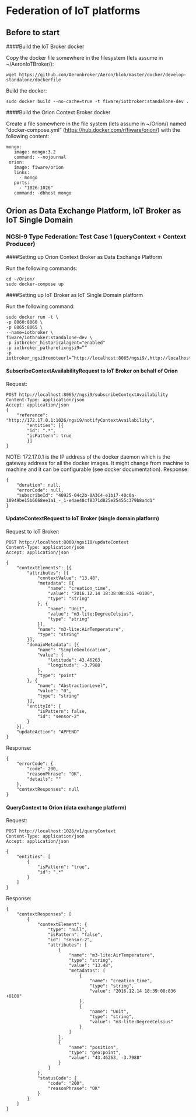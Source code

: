 # Federation of IoT platforms

## Before to start

####Build the IoT Broker docker

Copy the docker file somewhere in the filesystem (lets assume in ~/AeronIoTBroker/):
```
wget https://github.com/Aeronbroker/Aeron/blob/master/docker/develop-standalone/dockerfile
```

Build the docker:
```
sudo docker build --no-cache=true -t fiware/iotbroker:standalone-dev .
```


####Build the Orion Context Broker docker

Create a file somewhere in the file system (lets assume in ~/Orion/) named “docker-compose.yml” (https://hub.docker.com/r/fiware/orion/) with the following content:

```
mongo:
   image: mongo:3.2
   command: --nojournal
 orion:
   image: fiware/orion
   links:
     - mongo
   ports:
     - "1026:1026"
   command: -dbhost mongo
```

## Orion as Data Exchange Platform, IoT Broker as IoT Single Domain

### NGSI-9 Type Federation: Test Case 1 (queryContext + Context Producer)

####Setting up Orion Context Broker as Data Exchange Platform


Run the following commands:

```
cd ~/Orion/
sudo docker-compose up
```


####Setting up IoT Broker as IoT Single Domain platform


Run the following command:
```
sudo docker run -t \
-p 8060:8060 \
-p 8065:8065 \
--name=iotbroker \
fiware/iotbroker:standalone-dev \
-p iotbroker_historicalagent="enabled"
-p iotbroker_pathprefixngsi9=””
-p iotbroker_ngsi9remoteurl=”http://localhost:8065/ngsi9/,http://localhost:1026/v1/registry/”
```


#### SubscribeContextAvailabilityRequest to IoT Broker on behalf of Orion
Request:
```
POST http://localhost:8065//ngsi9/subscribeContextAvailability
Content-Type: application/json
Accept: application/json
{
	"reference": "http://172.17.0.1:1026/ngsi9/notifyContextAvailability",
    	"entities": [{
        "id": ".*",
        "isPattern": true
    	}]
}
```
NOTE:  172.17.0.1 is the IP address of the docker daemon which is the gateway address for all the docker images. It might change from machine to machine and it can be configurable (see docker documentation).
Response:
```
{
    "duration": null,
    "errorCode": null,
    "subscribeId": "40925-04c2b-0A3C4-e1b17-40c0a-10949be15b6668ee1a1_-_1-e4ae48cf8371d825e25455c379b8a4d1"
}
```

#### UpdateContextRequest to IoT Broker (single domain platform)

Request to IoT Broker:

```
POST http://localhost:8060/ngsi10/updateContext
Content-Type: application/json
Accept: application/json

{
    "contextElements": [{
        "attributes": [{
            "contextValue": "13.48",
            "metadata": [{
                "name": "creation_time",
                "value": "2016.12.14 18:38:08:836 +0100",
                "type": "string"
            }, {
                "name": "Unit",
                "value": "m3-lite:DegreeCelsius",
                "type": "string"
            }],
            "name": "m3-lite:AirTemperature",
            "type": "string"
        }],
        "domainMetadata": [{
            "name": "SimpleGeolocation",
            "value": {
                "latitude": 43.46263,
                "longitude": -3.7988
            },
            "type": "point"
        }, {
            "name": "AbstractionLevel",
            "value": "0",
            "type": "string"
        }],
        "entityId": {
            "isPattern": false,
            "id": "sensor-2"
        }
    }],
    "updateAction": "APPEND"
}

```

Response:

```
{
    "errorCode": {
        "code": 200,
        "reasonPhrase": "OK",
        "details": ""
    },
    "contextResponses": null
}
```
#### QueryContext to Orion (data exchange platform)

Request:
```
POST http://localhost:1026/v1/queryContext
Content-Type: application/json
Accept: application/json

{
    "entities": [
        {
            "isPattern": "true",
            "id": ".*"
        }
    ]
}
```

Response:
```
{
    "contextResponses": [
        {
            "contextElement": {
                "type": "null",
                "isPattern": "false",
                "id": "sensor-2",
                "attributes": [
                    {
                        "name": "m3-lite:AirTemperature",
                        "type": "string",
                        "value": "13.48",
                        "metadatas": [
                            {
                                "name": "creation_time",
                                "type": "string",
                                "value": "2016.12.14 18:39:08:836 +0100"
                            },
                            {
                                "name": "Unit",
                                "type": "string",
                                "value": "m3-lite:DegreeCelsius"
                            }
                        ]
                    },
                    {
                        "name": "position",
                        "type": "geo:point",
                        "value": "43.46263, -3.7988"
                    }
                ]
            },
            "statusCode": {
                "code": "200",
                "reasonPhrase": "OK"
            }
        }
    ]
}
```
